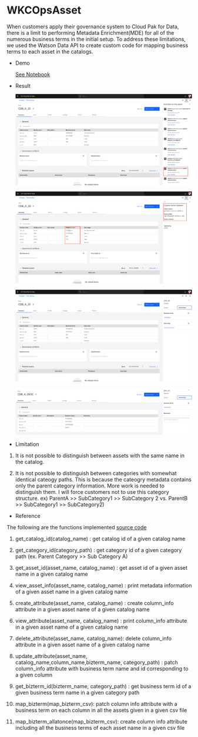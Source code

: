 # WKCOpsAsset

When customers apply their governance system to Cloud Pak for Data, there is a limit to performing Metadata Enrichment(MDE) for all of the numerous business terms in the initial setup. To address these limitations, we used the Watson Data API to create custom code for mapping business terms to each asset in the catalogs.
    
- Demo

    [See Notebook](./assets/data_asset/test_class_TypeA.ipynb)
    
- Result

    ![image1](./assets/docs/term_map_activity.png)
  
    ![image2](./assets/docs/term_map_activity_detail.png)
  
    ![image3](./assets/docs/term_map_res1.png)
  
    ![image4](./assets/docs/term_map_res2.png)
  
- Limitation
1. It is not possible to distinguish between assets with the same name in the catalog.
    
2. It is not possible to distinguish between categories with somewhat identical cateogy paths. This is because the cateogry metadata contains only the parent category information. More work is needed to distinguish them. I will force customers not to use this category structure. ex) ParentA >> SubCategory1 >> SubCategory 2 vs. ParentB >> SubCategory1 >> SubCategory2) 
    

- Reference 

The following are the functions implemented [source code](./assets/data_asset/wkcapi_v1.py)

1. get_catalog_id(catalog_name) : get catalog id of a given catalog name
    
2. get_category_id(category_path) : get category id of a given category path (ex. Parent Category >> Sub Category A)
    
3. get_asset_id(asset_name, catalog_name) : get asset id of a given asset name in a given catalog name
    
4. view_asset_info(asset_name, catalog_name) : print metadata information of a given asset name in a given catalog name
    
5. create_attribute(asset_name, catalog_name) : create column_info attribute in a given asset name of a given catalog name 
    
6. view_attribute(asset_name, catalog_name) : print column_info attribute in a given asset name of a given catalog name
    
7. delete_attribute(asset_name, catalog_name): delete column_info attribute in a given asset name of a given catalog name
    
8. update_attribute(asset_name, catalog_name,column_name,bizterm_name, category_path) : patch column_info attribute with business term name and id corresponding to a given column
    
9. get_bizterm_id(bizterm_name, category_path) : get business term id of a given business term name in a given category path 
    
10. map_bizterm(map_bizterm_csv): patch column info attribute with a business term on each column in all the assets given in a given csv file
    
11. map_bizterm_allatonce(map_bizterm_csv): create column info attribute including all the business terms of each asset name in a given csv file